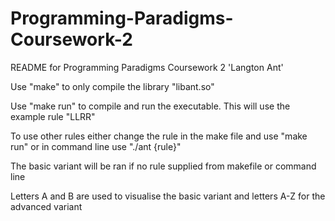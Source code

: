# Programming-Paradigms-Coursework-2

README for Programming Paradigms Coursework 2 'Langton Ant'

Use "make" to only compile the library "libant.so"

Use "make run" to compile and run the executable. This will use the example rule "LLRR"

To use other rules either change the rule in the make file and use "make run" or in command line use "./ant {rule}"

The basic variant will be ran if no rule supplied from makefile or command line

Letters A and B are used to visualise the basic variant and letters A-Z for the advanced variant
